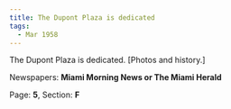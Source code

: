 ```yaml
---  
title: The Dupont Plaza is dedicated  
tags:  
  - Mar 1958  
---  
```

  
The Dupont Plaza is dedicated. [Photos and history.]  
  
Newspapers: **Miami Morning News or The Miami Herald**  
  
Page: **5**, Section: **F** 
